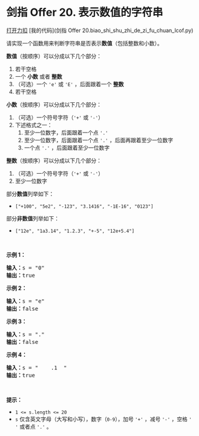 # 剑指 Offer 20. 表示数值的字符串

[打开力扣](https://leetcode.cn/problems/biao-shi-shu-zhi-de-zi-fu-chuan-lcof) [我的代码](剑指 Offer 20.biao_shi_shu_zhi_de_zi_fu_chuan_lcof.py)

请实现一个函数用来判断字符串是否表示<strong>数值</strong>（包括整数和小数）。

<strong>数值</strong>（按顺序）可以分成以下几个部分：

<ol>
	<li>若干空格</li>
	<li>一个 <strong>小数</strong> 或者 <strong>整数</strong></li>
	<li>（可选）一个 <code>'e'</code> 或 <code>'E'</code> ，后面跟着一个 <strong>整数</strong></li>
	<li>若干空格</li>
</ol>

<strong>小数</strong>（按顺序）可以分成以下几个部分：

<ol>
	<li>（可选）一个符号字符（<code>'+'</code> 或 <code>'-'</code>）</li>
	<li>下述格式之一：
	<ol>
		<li>至少一位数字，后面跟着一个点 <code>'.'</code></li>
		<li>至少一位数字，后面跟着一个点 <code>'.'</code> ，后面再跟着至少一位数字</li>
		<li>一个点 <code>'.'</code> ，后面跟着至少一位数字</li>
	</ol>
	</li>
</ol>

<strong>整数</strong>（按顺序）可以分成以下几个部分：

<ol>
	<li>（可选）一个符号字符（<code>'+'</code> 或 <code>'-'</code>）</li>
	<li>至少一位数字</li>
</ol>

部分<strong>数值</strong>列举如下：

<ul>
	<li><code>["+100", "5e2", "-123", "3.1416", "-1E-16", "0123"]</code></li>
</ul>

部分<strong>非数值</strong>列举如下：

<ul>
	<li><code>["12e", "1a3.14", "1.2.3", "+-5", "12e+5.4"]</code></li>
</ul>

 

<strong>示例 1：</strong>

<pre>
<strong>输入：</strong>s = "0"
<strong>输出：</strong>true
</pre>

<strong>示例 2：</strong>

<pre>
<strong>输入：</strong>s = "e"
<strong>输出：</strong>false
</pre>

<strong>示例 3：</strong>

<pre>
<strong>输入：</strong>s = "."
<strong>输出：</strong>false</pre>

<strong>示例 4：</strong>

<pre>
<strong>输入：</strong>s = "    .1  "
<strong>输出：</strong>true
</pre>

 

<strong>提示：</strong>

<ul>
	<li><code>1 <= s.length <= 20</code></li>
	<li><code>s</code> 仅含英文字母（大写和小写），数字（<code>0-9</code>），加号 <code>'+'</code> ，减号 <code>'-'</code> ，空格 <code>' '</code> 或者点 <code>'.'</code> 。</li>
</ul>
